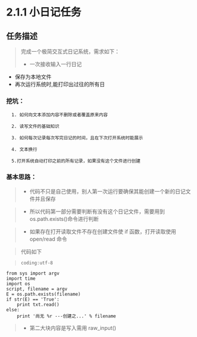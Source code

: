 # 2.1.1 小日记任务

## 任务描述

> 完成一个极简交互式日记系统，需求如下：
> * 一次接收输入一行日记
* 保存为本地文件
* 再次运行系统时,能打印出过往的所有日


### 挖坑：
      1. 如何向文本添加内容不删除或者覆盖原来内容
      
      2. 读写文件的基础知识
      
      3. 如何每次记录每次写完日记的时间，且在下次打开系统时能展示
      
      4. 文本换行
      
      5.打开系统自动打印之前的所有记录，如果没有这个文件进行创建
     

### 基本思路：

>* 代码不只是自己使用，别人第一次运行要确保其能创建一个新的日记文件并且保存 

> * 所以代码第一部分需要判断有没有这个日记文件，需要用到 os.path.exists()命令进行判断

> * 如果存在打开读取文件不存在创建文件使 if 函数，打开读取使用open/read 命令

> 代码如下

>     coding:utf-8  
    from sys import argv
    import time 
    import os    
    script, filename = argv
    E = os.path.exists(filename) 
    if str(E) == 'True': 
        print txt.read()  
    else:
        print '尚无 %r ---创建之...' % filename



>* 第二大块内容是写入需用 raw_input()
